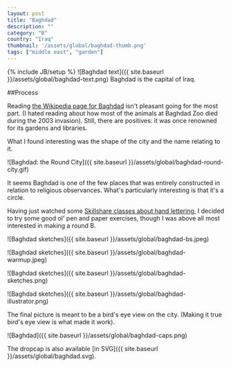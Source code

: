 ```yaml
---
layout: post
title: "Baghdad"
description: ""
category: "B"
country: "Iraq"
thumbnail: '/assets/global/baghdad-thumb.png'
tags: ["middle east", "garden"]
---
```

{% include JB/setup %}
![Baghdad text]({{ site.baseurl }}/assets/global/baghdad-text.png)
Baghdad is the capital of Iraq.

##Process

Reading [the Wikipedia page for Baghdad](https://en.wikipedia.org/wiki/Baghdad) isn't pleasant going for the most part. (I hated reading about how most of the animals at Baghdad Zoo died during the 2003 invasion).
Still, there are positives: it was once renowned for its gardens and libraries. 

What I found interesting was the shape of the city and the name relating to it. 

![Baghdad: the Round City]({{ site.baseurl }}/assets/global/baghdad-round-city.gif)

It seems Baghdad is one of the few places that was entirely constructed in relation to religious observances. What's particularly interesting is that it's a circle.

Having just watched some [Skillshare classes about hand lettering](http://www.skillshare.com/classes/design/The-First-Steps-of-Hand-Lettering-Concept-to-Sketch-Lettering-I/389616295), I decided to try some good ol' pen and paper exercises, though I was above all most interested in making a round B.

![Baghdad sketches]({{ site.baseurl }}/assets/global/baghdad-bs.jpeg)

![Baghdad sketches]({{ site.baseurl }}/assets/global/baghdad-warmup.jpeg)

![Baghdad sketches]({{ site.baseurl }}/assets/global/baghdad-sketches.png)

![Baghdad sketches]({{ site.baseurl }}/assets/global/baghdad-illustrator.png)

The final picture is meant to be a bird's eye view on the city. (Making it true bird's eye view is what made it work).

![Baghdad]({{ site.baseurl }}/assets/global/baghdad-caps.png)

The dropcap is also available [in SVG]({{ site.baseurl }}/assets/global/baghdad.svg).
